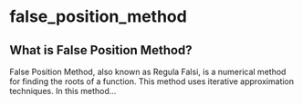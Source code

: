 # false_position_method
## What is False Position Method?
False Position Method, also known as Regula Falsi, is a numerical method for finding the roots of a function. This method uses iterative approximation techniques.
In this method...
